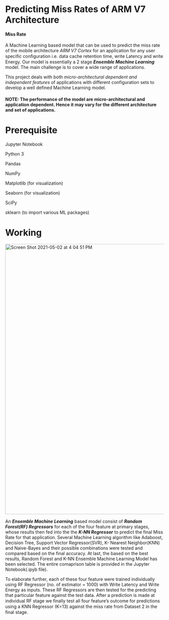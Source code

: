 Predicting Miss Rates of ARM V7 Architecture
======================================

#### Miss Rate 

A Machine Learning based model that can be used to predict the miss rate of the mobile architecture _ARM V7 Cortex_ for an application for any user speciﬁc conﬁguration i.e. data cache retention time, write Latency and write Energy. Our model is essentially a 2 stage **_Ensemble Machine Learning_** model. 
The main challenge is to cover a wide range of applications. 

This project deals with both _micro-architectural dependent and independent features_ of applications with different configuration sets to develop a well defined Machine Learning model. 

#### NOTE: The performance of the model are micro-architectural and application dependent. Hence it may vary for the different architecture and set of applications. 

# Prerequisite 

Jupyter Notebook

Python 3

Pandas

NumPy

Matplotlib (for visualization)

Seaborn (for visualization)

SciPy

sklearn (to import various ML packages)

# Working

<img width="860" alt="Screen Shot 2021-05-02 at 4 04 51 PM" src="https://user-images.githubusercontent.com/57118584/116826070-2f144600-ab60-11eb-93b7-f3c514c1a226.png">

An _**Ensemble Machine Learning**_ based model consist of _**Random Forest(RF) Regressors**_ for each of the four feature at primary stages, whose results then fed into the the _**K-NN Regressor**_ to predict the final Miss Rate for that application. Several Machine Learning algorithm like Adaboost, Decision Tree, Support Vector Regressor(SVR), K- Nearest Neighbor(KNN) and Naive-Bayes and their possible combinations were tested and compared based on the final accuracy. At last, the based on the best results, Random Forest and K-NN Ensemble Machine Learning  Model has been selected. The entire comaprison table is provided in the Jupyter Notebook(.ipyb file). 

To elaborate further, each of these four feature were trained individually using RF Regressor (no. of estimator = 1000) with Write Latency and Write Energy as inputs. These RF Regressors are then tested for the predicting that particular feature against the test data. After a prediction is made at individual RF stage we ﬁnally test all four feature’s outcome for predictions using a KNN Regressor (K=13) against the miss rate from Dataset 2 in the ﬁnal stage.
